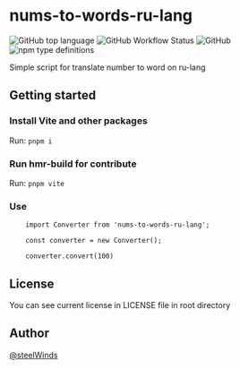 # nums-to-words-ru-lang
![GitHub top language](https://img.shields.io/github/languages/top/steelWinds/nums-to-words-ru-lang?style=social)
![GitHub Workflow Status](https://img.shields.io/github/workflow/status/steelWinds/nums-to-words-ru-lang/Build-and-test?style=social)
![GitHub](https://img.shields.io/github/license/steelWinds/nums-to-words-ru?style=social)
![npm type definitions](https://img.shields.io/npm/types/nums-to-words-ru-lang?style=social)

Simple script for translate number to word on ru-lang

## Getting started

### Install Vite and other packages

Run: ```pnpm i```

### Run hmr-build for contribute

Run: ```pnpm vite```

### Use

```
    import Converter from 'nums-to-words-ru-lang';

    const converter = new Converter();

    converter.convert(100)
```

## License

You can see current license in LICENSE file in root directory 

## Author

[@steelWinds](https://github.com/steelWinds)

